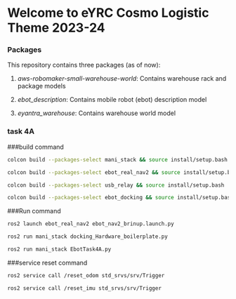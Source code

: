 # Welcome to eYRC Cosmo Logistic Theme 2023-24

### Packages
This repository contains three packages (as of now):
1. *aws-robomaker-small-warehouse-world*: Contains warehouse rack and package models

2. *ebot_description*: Contains mobile robot (ebot) description model

3. *eyantra_warehouse*: Contains warehouse world model

### task 4A

###build command

```sh
colcon build --packages-select mani_stack && source install/setup.bash
```
```sh
colcon build --packages-select ebot_real_nav2 && source install/setup.bash
```
```sh
colcon build --packages-select usb_relay && source install/setup.bash
```
```sh
colcon build --packages-select ebot_docking && source install/setup.bash
```

###Run command
```sh
ros2 launch ebot_real_nav2 ebot_nav2_brinup.launch.py
```
```sh
ros2 run mani_stack docking_Hardware_boilerplate.py
```
```sh
ros2 run mani_stack EbotTask4A.py
```
###service reset command
```sh
ros2 service call /reset_odom std_srvs/srv/Trigger
```

```sh
ros2 service call /reset_imu std_srvs/srv/Trigger
```